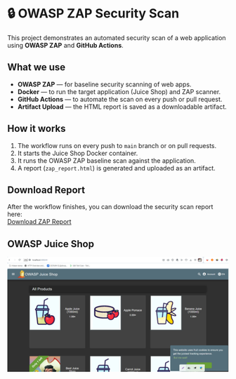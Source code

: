 # 🔒 OWASP ZAP Security Scan

This project demonstrates an automated security scan of a web application using **OWASP ZAP** and **GitHub Actions**.

## What we use

- **OWASP ZAP** — for baseline security scanning of web apps.
- **Docker** — to run the target application (Juice Shop) and ZAP scanner.
- **GitHub Actions** — to automate the scan on every push or pull request.
- **Artifact Upload** — the HTML report is saved as a downloadable artifact.

## How it works

1. The workflow runs on every push to `main` branch or on pull requests.
2. It starts the Juice Shop Docker container.
3. It runs the OWASP ZAP baseline scan against the application.
4. A report (`zap_report.html`) is generated and uploaded as an artifact.

## Download Report

After the workflow finishes, you can download the security scan report here:  
[Download ZAP Report](https://github.com/niiksolo/security-owasp-zap/actions/runs/18817546104/artifacts/4374373419)

## OWASP Juice Shop
<img src="1.png" width="600"/>